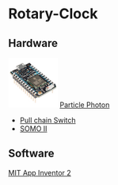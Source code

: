 # Rotary-Clock

## Hardware
![Photon](photon.jpg) [Particle Photon](https://store.particle.io/products/photon)
- [Pull chain Switch](https://www.sparkfun.com/products/retired/11136)
- [SOMO II ](http://www.4dsystems.com.au/product/SOMO_II/)
## Software

[MIT App Inventor 2](http://ai2.appinventor.mit.edu/)
